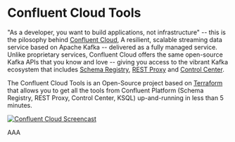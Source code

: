 # Confluent Cloud Tools

"As a developer, you want to build applications, not infrastructure" -- this is the pilosophy behind [Confluent Cloud](https://www.confluent.io/confluent-cloud), A resilient, scalable streaming data service based on Apache Kafka -- delivered as a fully managed service. Unlike proprietary services, Confluent Cloud offers the same open-source Kafka APIs that you know and love -- giving you access to the vibrant Kafka ecosystem that includes [Schema Registry](https://docs.confluent.io/current/schema-registry/docs/index.html), [REST Proxy](https://docs.confluent.io/current/kafka-rest/docs/index.html) and [Control Center](https://docs.confluent.io/current/control-center/index.html).

The Confluent Cloud Tools is an Open-Source project based on [Terraform](https://www.terraform.io) that allows you to get all the tools from Confluent Platform (Schema Registry, REST Proxy, Control Center, KSQL) up-and-running in less than 5 minutes.

<a href="https://www.youtube.com/watch?v=JTPjfk51s3c?end=208" target="_blank"><img src="https://www.confluent.io/wp-content/uploads/CCloud-Intro-thumb9.jpg" alt="Confluent Cloud Screencast"></a>

AAA